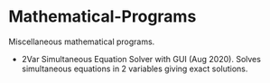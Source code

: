 # Mathematical-Programs
Miscellaneous mathematical programs.

- 2Var Simultaneous Equation Solver with GUI (Aug 2020). Solves simultaneous equations in 2 variables giving exact solutions.
